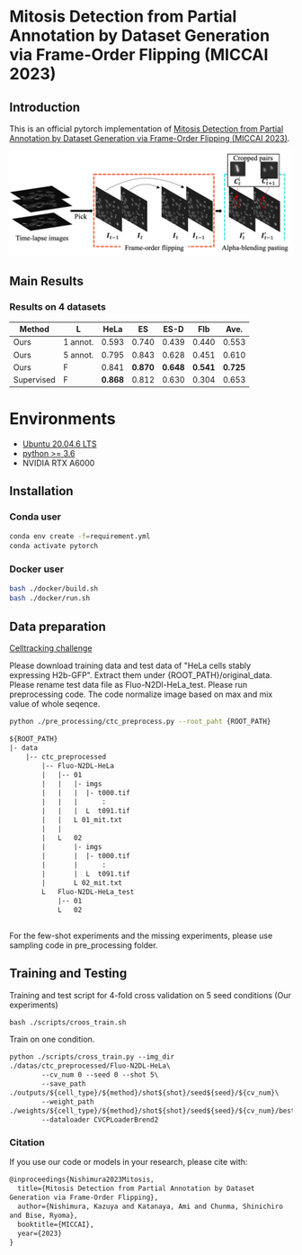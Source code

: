 # Mitosis Detection from Partial Annotation by Dataset Generation via Frame-Order Flipping (MICCAI 2023)

## Introduction 
This is an official pytorch implementation of [Mitosis Detection from Partial Annotation by Dataset Generation via Frame-Order Flipping (MICCAI 2023)](https://arxiv.org/abs/2307.04113).

![Overview of our dataset generation](./figures/overview.png)
## Main Results
### Results on 4 datasets

|Method         |   L    |HeLa  |ES    |ES-D  |FIb   |Ave.  |
|---------------|-------|------|------|------|------|------|
| Ours |1 annot.| 0.593|0.740|0.439|0.440|0.553|
| Ours |5 annot.| 0.795|  0.843|  0.628| 0.451 | 0.610 |
| Ours  |F|0.841|  **0.870**|  **0.648**| **0.541**| **0.725** |
| Supervised | F| **0.868**|  0.812|  0.630| 0.304 | 0.653|


# Environments
- [Ubuntu 20.04.6 LTS](https://ubuntu.com/)
- [python >= 3.6](https://www.python.org)
- NVIDIA RTX A6000

## Installation

### Conda user
```bash
conda env create -f=requirement.yml
conda activate pytorch
```

### Docker user
```bash
bash ./docker/build.sh
bash ./docker/run.sh
```

## Data preparation

[Celltracking challenge](http://celltrackingchallenge.net/2d-datasets/)

Please download training data and test data of "HeLa cells stably expressing H2b-GFP". Extract them under {ROOT_PATH}/original_data. Please rename test data file as Fluo-N2Dl-HeLa_test. Please run preprocessing code. The code normalize image based on max and mix value of whole seqence.

```bash
python ./pre_processing/ctc_preprocess.py --root_paht {ROOT_PATH}
```

```
${ROOT_PATH}
|- data
    |-- ctc_preprocessed
        |-- Fluo-N2DL-HeLa
        |   |-- 01
        |   |   |- imgs
        |   |   |  |- t000.tif
        |   |   |      :
        |   |   |  L  t091.tif
        |   |   L 01_mit.txt
        |   |
        |   L   02
        |       |- imgs
        |       |  |- t000.tif
        |       |      :
        |       |  L  t091.tif
        |       L 02_mit.txt
        L   Fluo-N2DL-HeLa_test
            |-- 01
            L   02
        
```
For the few-shot experiments and the missing experiments, please use sampling code in pre_processing folder.

## Training and Testing

Training and test script for 4-fold cross validation on 5 seed conditions (Our experiments)
```
bash ./scripts/croos_train.sh
```

Train on one condition.
```
python ./scripts/cross_train.py --img_dir ./datas/ctc_preprocessed/Fluo-N2DL-HeLa\
        --cv_num 0 --seed 0 --shot 5\
        --save_path ./outputs/${cell_type}/${method}/shot${shot}/seed${seed}/${cv_num}\
        --weight_path ./weights/${cell_type}/${method}/shot${shot}/seed${seed}/${cv_num}/best.pth\
        --dataloader CVCPLoaderBrend2
```

### Citation
If you use our code or models in your research, please cite with:
```
@inproceedings{Nishimura2023Mitosis,
  title={Mitosis Detection from Partial Annotation by Dataset Generation via Frame-Order Flipping},
  author={Nishimura, Kazuya and Katanaya, Ami and Chunma, Shinichiro and Bise, Ryoma},
  booktitle={MICCAI},
  year={2023}
}
```

